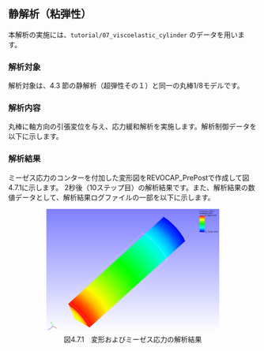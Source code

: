 ## 静解析（粘弾性）

本解析の実施には、`tutorial/07_viscoelastic_cylinder` のデータを用います。

### 解析対象

解析対象は、4.3 節の静解析（超弾性その１）と同一の丸棒1/8モデルです。

### 解析内容

丸棒に軸方向の引張変位を与え、応力緩和解析を実施します。解析制御データを以下に示します。

### 解析結果

ミーゼス応力のコンターを付加した変形図をREVOCAP\_PrePostで作成して図4.7.1に示します。
2秒後（10ステップ目）の解析結果です。また、解析結果の数値データとして、解析結果ログファイルの一部を以下に示します。

<div style="text-align: center;">
<img src="./media/image07_01.png" width="350px"><br>
図4.7.1　変形およびミーゼス応力の解析結果
</div>
